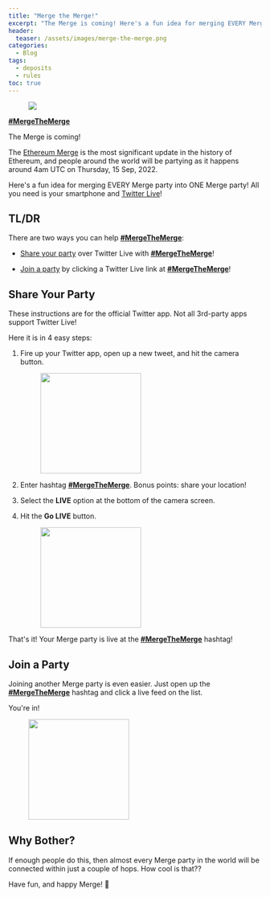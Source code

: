 ```yaml
---
title: "Merge the Merge!"
excerpt: "The Merge is coming! Here's a fun idea for merging EVERY Merge party into ONE Merge party!"
header:
  teaser: /assets/images/merge-the-merge.png
categories:
  - Blog
tags:
  - deposits
  - rules
toc: true
---
```


<figure class="align-left" style="margin-top: 10px; margin-bottom: 10px; width: 150px;">
    <img src="{{ site.url }}{{ site.baseurl }}/assets/images/merge-the-merge.png">
</figure>

[**#MergeTheMerge**](https://twitter.com/hashtag/MergeTheMerge)

The Merge is coming! 

The [Ethereum Merge](https://ethereum.org/en/upgrades/merge/) is the most significant update in the history of Ethereum, and people around the world will be partying as it happens around 4am UTC on Thursday, 15 Sep, 2022.

Here's a fun idea for merging EVERY Merge party into ONE Merge party! All you need is your smartphone and [Twitter Live](https://help.twitter.com/en/using-twitter/twitter-live)!

## TL/DR

There are two ways you can help [**#MergeTheMerge**](https://twitter.com/hashtag/MergeTheMerge): 

* [Share your party](#share-your-party) over Twitter Live with [**#MergeTheMerge**](https://twitter.com/hashtag/MergeTheMerge)!

* [Join a party](#join-a-party) by clicking a Twitter Live link at [**#MergeTheMerge**](https://twitter.com/hashtag/MergeTheMerge)!

## Share Your Party

These instructions are for the official Twitter app. Not all 3rd-party apps support Twitter Live!

Here it is in 4 easy steps:

1. Fire up your Twitter app, open up a new tweet, and hit the camera button.

    <figure>
      <a href="{{ site.url }}{{ site.baseurl }}/assets/images/share-your-party-1.png"><img src="{{ site.url }}{{ site.baseurl }}/assets/images/share-your-party-1.png" class="shadow" style="width: 200px;"></a>
    </figure>

1. Enter hashtag [**#MergeTheMerge**](https://twitter.com/hashtag/MergeTheMerge). Bonus points: share your location!

1. Select the **LIVE** option at the bottom of the camera screen.

1. Hit the **Go LIVE** button.

    <figure>
      <a href="{{ site.url }}{{ site.baseurl }}/assets/images/share-your-party-2.png"><img src="{{ site.url }}{{ site.baseurl }}/assets/images/share-your-party-2.png" class="shadow" style="width: 200px;"></a>
    </figure>

That's it! Your Merge party is live at the [**#MergeTheMerge**](https://twitter.com/hashtag/MergeTheMerge) hashtag!

## Join a Party

Joining another Merge party is even easier. Just open up the [**#MergeTheMerge**](https://twitter.com/hashtag/MergeTheMerge) hashtag and click a live feed on the list. 

You're in!

<figure>
  <a href="{{ site.url }}{{ site.baseurl }}/assets/images/join-a-party.png"><img src="{{ site.url }}{{ site.baseurl }}/assets/images/join-a-party.png" class="shadow" style="width: 200px;"></a>
</figure>

## Why Bother?

If enough people do this, then almost every Merge party in the world will be connected within just a couple of hops. How cool is that??

Have fun, and happy Merge! 🎉

